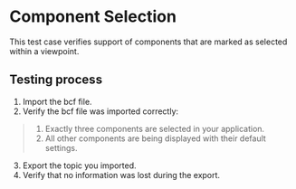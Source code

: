 # Component Selection

This test case verifies support of components that are marked as selected within a viewpoint.

## Testing process

1. Import the bcf file.
2. Verify the bcf file was imported correctly:
> 1. Exactly three components are selected in your application.
> 2. All other components are being displayed with their default settings.
3. Export the topic you imported.
4. Verify that no information was lost during the export.